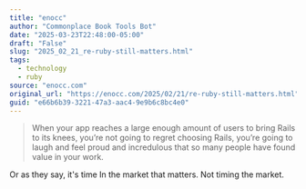 ```yaml
---
title: "enocc"
author: "Commonplace Book Tools Bot"
date: "2025-03-23T22:48:00-05:00"
draft: "False"
slug: "2025_02_21_re-ruby-still-matters.html"
tags:
  - technology
  - ruby
source: "enocc.com"
original_url: "https://enocc.com/2025/02/21/re-ruby-still-matters.html"
guid: "e66b6b39-3221-47a3-aac4-9e9b6c8bc4e0"
---
```


> When your app reaches a large enough amount of users to bring Rails to its knees, you’re not going to regret choosing Rails, you’re going to laugh and feel proud and incredulous that so many people have found value in your work.

Or as they say, it's time In the market that matters. Not timing the market.